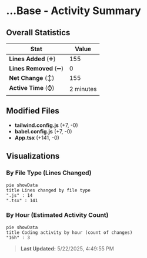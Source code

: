 # ...Base - Activity Summary 

## Overall Statistics

| Stat                   | Value                                                             |
| ---------------------- | ----------------------------------------------------------------- |
| **Lines Added** (➕)   | 155                                          |
| **Lines Removed** (➖) | 0                                        |
| **Net Change** (↕)    | 155                |
| **Active Time** (⌚)   | 2 minutes |


## Modified Files
- **tailwind.config.js** (+7, -0)
- **babel.config.js** (+7, -0)
- **App.tsx** (+141, -0)

## Visualizations

### By File Type (Lines Changed)

```mermaid
pie showData
title Lines changed by file type
".js" : 14
".tsx" : 141
```

### By Hour (Estimated Activity Count)

```mermaid
pie showData
title Coding activity by hour (count of changes)
"16h" : 3
```


> **Last Updated:** 5/22/2025, 4:49:55 PM